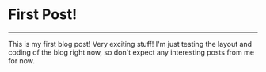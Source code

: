 First Post!
====
---
This is my first blog post! Very exciting stuff!
I'm just testing the layout and coding of the blog right now, so don't expect any interesting posts from me for now.